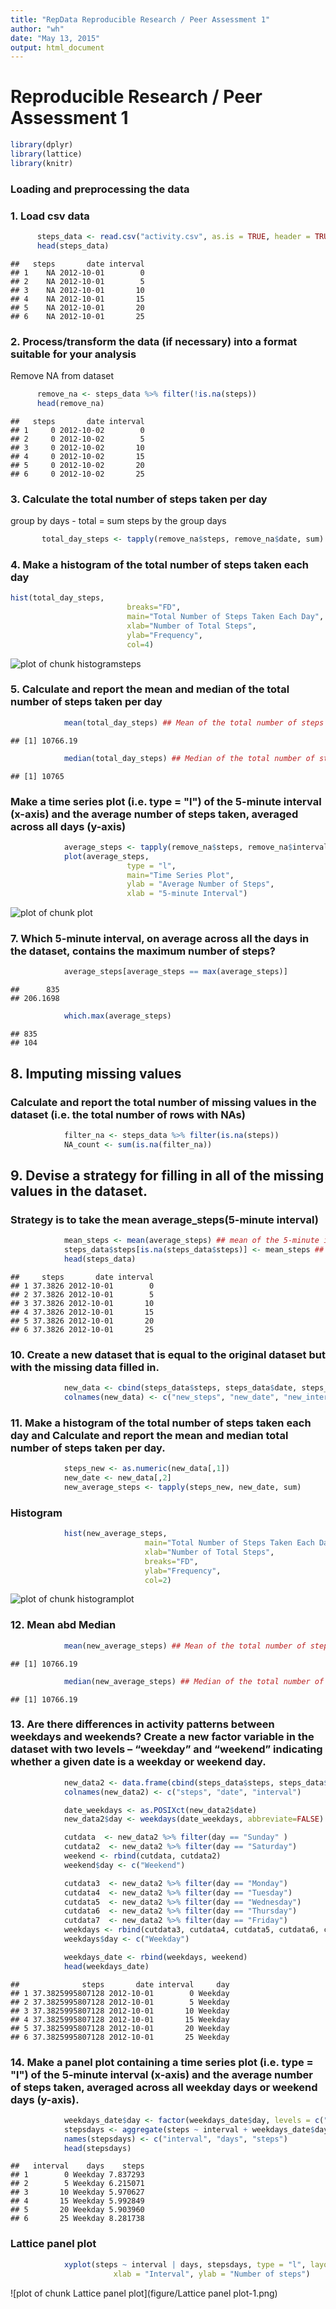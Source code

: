 ```yaml
---
title: "RepData Reproducible Research / Peer Assessment 1"
author: "wh"
date: "May 13, 2015"
output: html_document
---
```

# Reproducible Research / Peer Assessment 1


```r
library(dplyr)
library(lattice)
library(knitr)
```

### Loading and preprocessing the data
### 1. Load csv data 

```r
      steps_data <- read.csv("activity.csv", as.is = TRUE, header = TRUE)
      head(steps_data)
```

```
##   steps       date interval
## 1    NA 2012-10-01        0
## 2    NA 2012-10-01        5
## 3    NA 2012-10-01       10
## 4    NA 2012-10-01       15
## 5    NA 2012-10-01       20
## 6    NA 2012-10-01       25
```

### 2. Process/transform the data (if necessary) into a format suitable for your analysis
Remove NA from dataset

```r
      remove_na <- steps_data %>% filter(!is.na(steps))
      head(remove_na)
```

```
##   steps       date interval
## 1     0 2012-10-02        0
## 2     0 2012-10-02        5
## 3     0 2012-10-02       10
## 4     0 2012-10-02       15
## 5     0 2012-10-02       20
## 6     0 2012-10-02       25
```

### 3. Calculate the total number of steps taken per day 
group by days - total = sum steps by the group days

```r
       total_day_steps <- tapply(remove_na$steps, remove_na$date, sum)
```

### 4. Make a histogram of the total number of steps taken each day

```r
hist(total_day_steps, 
                          breaks="FD",
                          main="Total Number of Steps Taken Each Day",
                          xlab="Number of Total Steps", 
                          ylab="Frequency", 
                          col=4)
```

![plot of chunk histogramsteps](figure/histogramsteps-1.png) 

### 5. Calculate and report the mean and median of the total number of steps taken per day


```r
            mean(total_day_steps) ## Mean of the total number of steps taken per day
```

```
## [1] 10766.19
```

```r
            median(total_day_steps) ## Median of the total number of steps taken per day
```

```
## [1] 10765
```

### Make a time series plot (i.e. type = "l") of the 5-minute interval (x-axis) and the average number of steps taken, averaged across all days (y-axis)

```r
            average_steps <- tapply(remove_na$steps, remove_na$interval, mean)
            plot(average_steps, 
                          type = "l", 
                          main="Time Series Plot", 
                          ylab = "Average Number of Steps", 
                          xlab = "5-minute Interval")
```

![plot of chunk plot](figure/plot-1.png) 

### 7. Which 5-minute interval, on average across all the days in the dataset, contains the maximum number of steps?

```r
            average_steps[average_steps == max(average_steps)]
```

```
##      835 
## 206.1698
```

```r
            which.max(average_steps)
```

```
## 835 
## 104
```

## 8. Imputing missing values
### Calculate and report the total number of missing values in the dataset (i.e. the total number of rows with NAs)

```r
            filter_na <- steps_data %>% filter(is.na(steps))
            NA_count <- sum(is.na(filter_na)) 
```

## 9. Devise a strategy for filling in all of the missing values in the dataset. 
### Strategy is to take the mean average_steps(5-minute interval)

```r
            mean_steps <- mean(average_steps) ## mean of the 5-minute interval
            steps_data$steps[is.na(steps_data$steps)] <- mean_steps ## Replace NA with mean
            head(steps_data)
```

```
##     steps       date interval
## 1 37.3826 2012-10-01        0
## 2 37.3826 2012-10-01        5
## 3 37.3826 2012-10-01       10
## 4 37.3826 2012-10-01       15
## 5 37.3826 2012-10-01       20
## 6 37.3826 2012-10-01       25
```

### 10. Create a new dataset that is equal to the original dataset but with the missing data filled in.

```r
            new_data <- cbind(steps_data$steps, steps_data$date, steps_data$interval)
            colnames(new_data) <- c("new_steps", "new_date", "new_interval")
```

### 11. Make a histogram of the total number of steps taken each day and Calculate and report the mean and median total number of steps taken per day. 

```r
            steps_new <- as.numeric(new_data[,1])
            new_date <- new_data[,2]
            new_average_steps <- tapply(steps_new, new_date, sum)
```

### Histogram

```r
            hist(new_average_steps, 
                              main="Total Number of Steps Taken Each Day",
                              xlab="Number of Total Steps", 
                              breaks="FD",
                              ylab="Frequency", 
                              col=2)
```

![plot of chunk histogramplot](figure/histogramplot-1.png) 
 

### 12. Mean abd Median

```r
            mean(new_average_steps) ## Mean of the total number of steps taken per day
```

```
## [1] 10766.19
```

```r
            median(new_average_steps) ## Median of the total number of steps taken per day
```

```
## [1] 10766.19
```

### 13. Are there differences in activity patterns between weekdays and weekends? Create a new factor variable in the dataset with two levels – “weekday” and “weekend” indicating whether a given date is a weekday or weekend day.

```r
            new_data2 <- data.frame(cbind(steps_data$steps, steps_data$date, steps_data$interval))
            colnames(new_data2) <- c("steps", "date", "interval")

            date_weekdays <- as.POSIXct(new_data2$date)
            new_data2$day <- weekdays(date_weekdays, abbreviate=FALSE) 

            cutdata  <- new_data2 %>% filter(day == "Sunday" )  
            cutdata2  <- new_data2 %>% filter(day == "Saturday") 
            weekend <- rbind(cutdata, cutdata2)
            weekend$day <- c("Weekend") 

            cutdata3  <- new_data2 %>% filter(day == "Monday") 
            cutdata4  <- new_data2 %>% filter(day == "Tuesday") 
            cutdata5  <- new_data2 %>% filter(day == "Wednesday") 
            cutdata6  <- new_data2 %>% filter(day == "Thursday") 
            cutdata7  <- new_data2 %>% filter(day == "Friday") 
            weekdays <- rbind(cutdata3, cutdata4, cutdata5, cutdata6, cutdata7)
            weekdays$day <- c("Weekday") 

            weekdays_date <- rbind(weekdays, weekend)
            head(weekdays_date)
```

```
##              steps       date interval     day
## 1 37.3825995807128 2012-10-01        0 Weekday
## 2 37.3825995807128 2012-10-01        5 Weekday
## 3 37.3825995807128 2012-10-01       10 Weekday
## 4 37.3825995807128 2012-10-01       15 Weekday
## 5 37.3825995807128 2012-10-01       20 Weekday
## 6 37.3825995807128 2012-10-01       25 Weekday
```

### 14. Make a panel plot containing a time series plot (i.e. type = "l") of the 5-minute interval (x-axis) and the average number of steps taken, averaged across all weekday days or weekend days (y-axis).

```r
            weekdays_date$day <- factor(weekdays_date$day, levels = c("Weekday", "Weekend"))
            stepsdays <- aggregate(steps ~ interval + weekdays_date$day, data = steps_data, mean)
            names(stepsdays) <- c("interval", "days", "steps")
            head(stepsdays)
```

```
##   interval    days    steps
## 1        0 Weekday 7.837293
## 2        5 Weekday 6.215071
## 3       10 Weekday 5.970627
## 4       15 Weekday 5.992849
## 5       20 Weekday 5.903960
## 6       25 Weekday 8.281738
```
   
### Lattice panel plot

```r
            xyplot(steps ~ interval | days, stepsdays, type = "l", layout = c(1, 2), 
                       xlab = "Interval", ylab = "Number of steps")
```

![plot of chunk Lattice panel plot](figure/Lattice panel plot-1.png) 
